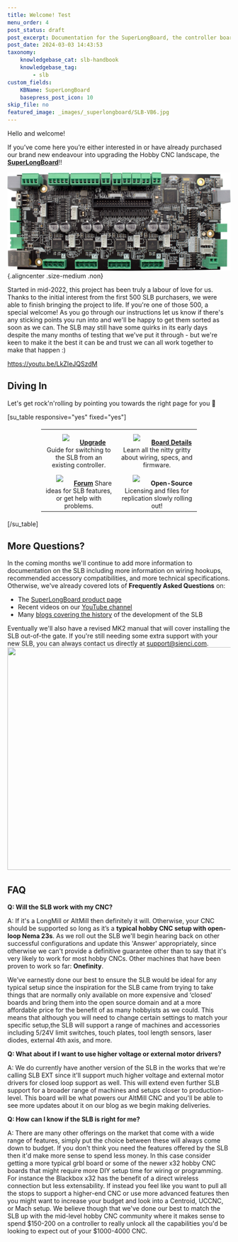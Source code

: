 ```yaml
---
title: Welcome! Test
menu_order: 4
post_status: draft
post_excerpt: Documentation for the SuperLongBoard, the controller board for the LongMill Benchtop CNC router. Includes electrical and mechanical specifications.
post_date: 2024-03-03 14:43:53
taxonomy:
    knowledgebase_cat: slb-handbook
    knowledgebase_tag:
        - slb
custom_fields:
    KBName: SuperLongBoard
    basepress_post_icon: 10
skip_file: no
featured_image: _images/_superlongboard/SLB-VB6.jpg
---
```


Hello and welcome!

If you’ve come here you’re either interested in or have already purchased our brand new endeavour into upgrading the Hobby CNC landscape, the <a href="https://sienci.com/product/slb/"><strong>SuperLongBoard</strong></a>!!

![](/_images/_superlongboard/SLB-VB6.jpg){.aligncenter .size-medium .non}

Started in mid-2022, this project has been truly a labour of love for us. Thanks to the initial interest from the first 500 SLB purchasers, we were able to finish bringing the project to life. If you're one of those 500, a special welcome! As you go through our instructions let us know if there's any sticking points you run into and we'll be happy to get them sorted as soon as we can. The SLB may still have some quirks in its early days despite the many months of testing that we've put it through - but we're keen to make it the best it can be and trust we can all work together to make that happen :)

https://youtu.be/LkZIeJQSzdM

<h2>Diving In</h2>
Let's get rock'n'rolling by pointing you towards the right page for you 🎸

[su_table responsive="yes" fixed="yes"]
<table style="border: none !important;">
<tbody style="display: block; margin: 1% 15%;">
<tr>
<td style="text-align: center;"><a href="https://resources.sienci.com/view/slb-upgrading/"><img class="flie aligncenter" style="padding: 5% 15%;" src="https://resources.sienci.com/wp-content/uploads/2024/07/SLB-upgrade.png"/></a><b><a href="https://resources.sienci.com/view/slb-upgrading/">Upgrade</a>
</b>Guide for switching to the SLB from an existing controller.<b>
</b></td>
<td style="text-align: center;"><a href="https://resources.sienci.com/view/slb-manual/"><img class="flie aligncenter size-full" style="padding: 5% 15%;" src="https://resources.sienci.com/wp-content/uploads/2024/07/documents.png"/></a><b><a href="https://resources.sienci.com/view/slb-manual/">Board Details</a>
</b>Learn all the nitty gritty about wiring, specs, and firmware.<b>
</b></td>
</tr>
<tr>
<td style="text-align: center;"><a href="https://forum.sienci.com/c/slb/"><img class="flie aligncenter" style="padding: 5% 15%;" src="https://resources.sienci.com/wp-content/uploads/2024/07/community.png"/></a><b><a href="https://forum.sienci.com/c/slb/">Forum</a>
</b>Share ideas for SLB features, or get help with problems.<b>
</b></td>
<td style="text-align: center;"><img class="flie aligncenter size-full" style="padding: 5% 15%;" src="https://resources.sienci.com/wp-content/uploads/2024/07/open-source-hardware.png"/><b>Open-Source
</b>Licensing and files for replication slowly rolling out!<b>
</b></td>
</tr>
</tbody>
</table>
[/su_table]

<h2>More Questions?</h2>
In the coming months we'll continue to add more information to documentation on the SLB including more information on wiring hookups, recommended accessory compatibilities, and more technical specifications. Otherwise, we've already covered lots of <strong>Frequently Asked Questions</strong> on:
<ul>
 	<li>The <a href="https://sienci.com/product/slb/">SuperLongBoard product page</a></li>
 	<li>Recent videos on our <a href="https://www.youtube.com/@SienciLabs">YouTube channel</a></li>
 	<li>Many <a href="https://sienci.com/2023/11/08/next-big-slb-update/">blogs covering the history</a> of the development of the SLB</li>
</ul>
Eventually we'll also have a revised MK2 manual that will cover installing the SLB out-of-the gate. If you're still needing some extra support with your new SLB, you can always contact us directly at <a href="mailto:support@sienci.com">support@sienci.com</a>.

<img class="aligncenter wp-image-6558 size-medium" src="https://resources.sienci.com/wp-content/uploads/2024/03/LB2SLB_p48-850x502.jpg" alt="" width="850" height="502" />
<h2>FAQ</h2>
<b>Q: Will the SLB work with my CNC?</b>

A: If it's a LongMill or AltMill then definitely it will. Otherwise, your CNC should be supported so long as it’s a <strong>typical hobby CNC setup with open-loop Nema 23s</strong>. As we roll out the SLB we'll begin hearing back on other successful configurations and update this 'Answer' appropriately, since otherwise we can't provide a definitive guarantee other than to say that it's very likely to work for most hobby CNCs. Other machines that have been proven to work so far: <strong>Onefinity</strong>.

We’ve earnestly done our best to ensure the SLB would be ideal for any typical setup since the inspiration for the SLB came from trying to take things that are normally only available on more expensive and ‘closed’ boards and bring them into the open source domain and at a more affordable price for the benefit of as many hobbyists as we could. This means that although you will need to change certain settings to match your specific setup,the SLB will support a range of machines and accessories including 5/24V limit switches, touch plates, tool length sensors, laser diodes, external 4th axis, and more.

<b>Q: What about if I want to use higher voltage or external motor drivers?</b>

A: We do currently have another version of the SLB in the works that we're calling SLB EXT since it'll support much higher voltage and external motor drivers for closed loop support as well. This will extend even further SLB support for a broader range of machines and setups closer to production-level. This board will be what powers our AltMill CNC and you'll be able to see more updates about it on our blog as we begin making deliveries.

<b>Q: How can I know if the SLB is right for me?
</b>

A: There are many other offerings on the market that come with a wide range of features, simply put the choice between these will always come down to budget. If you don't think you need the features offered by the SLB then it'd make more sense to spend less money. In this case consider getting a more typical grbl board or some of the newer x32 hobby CNC boards that might require more DIY setup time for wiring or programming. For instance the Blackbox x32 has the benefit of a direct wireless connection but less extensability. If instead you feel like you want to pull all the stops to support a higher-end CNC or use more advanced features then you might want to increase your budget and look into a Centroid, UCCNC, or Mach setup. We believe though that we've done our best to match the SLB up with the mid-level hobby CNC community where it makes sense to spend $150-200 on a controller to really unlock all the capabilities you'd be looking to expect out of your $1000-4000 CNC.
